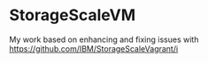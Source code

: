# StorageScaleVM
My work based on enhancing and fixing issues with https://github.com/IBM/StorageScaleVagrant/i
